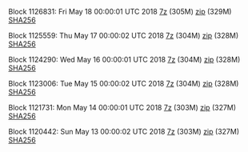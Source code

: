 Block 1126831: Fri May 18 00:00:01 UTC 2018 [7z](https://transfer.sh/3eUOb/bootstrap.dat.20180518.7z) (305M) [zip](https://transfer.sh/ewWCS/bootstrap.dat.20180518.zip) (329M) [SHA256](https://transfer.sh/MbFco/sha256.txt)

Block 1125559: Thu May 17 00:00:02 UTC 2018 [7z](https://transfer.sh/WOGCZ/bootstrap.dat.20180517.7z) (304M) [zip](https://transfer.sh/q3OkG/bootstrap.dat.20180517.zip) (328M) [SHA256](https://transfer.sh/Jd19Q/sha256.txt)

Block 1124290: Wed May 16 00:00:01 UTC 2018 [7z](https://transfer.sh/URidv/bootstrap.dat.20180516.7z) (304M) [zip](https://transfer.sh/3Wsqd/bootstrap.dat.20180516.zip) (328M) [SHA256](https://transfer.sh/wUNtY/sha256.txt)

Block 1123006: Tue May 15 00:00:02 UTC 2018 [7z](https://transfer.sh/zKzbc/bootstrap.dat.20180515.7z) (304M) [zip](https://transfer.sh/gkoZS/bootstrap.dat.20180515.zip) (328M) [SHA256](https://transfer.sh/pyPk1/sha256.txt)

Block 1121731: Mon May 14 00:00:01 UTC 2018 [7z](https://transfer.sh/c8Uau/bootstrap.dat.20180514.7z) (303M) [zip](https://transfer.sh/XyKtS/bootstrap.dat.20180514.zip) (327M) [SHA256](https://transfer.sh/Wq7fj/sha256.txt)

Block 1120442: Sun May 13 00:00:02 UTC 2018 [7z](https://transfer.sh/130PWA/bootstrap.dat.20180513.7z) (303M) [zip](https://transfer.sh/142c0/bootstrap.dat.20180513.zip) (327M) [SHA256](https://transfer.sh/bzUMw/sha256.txt)
